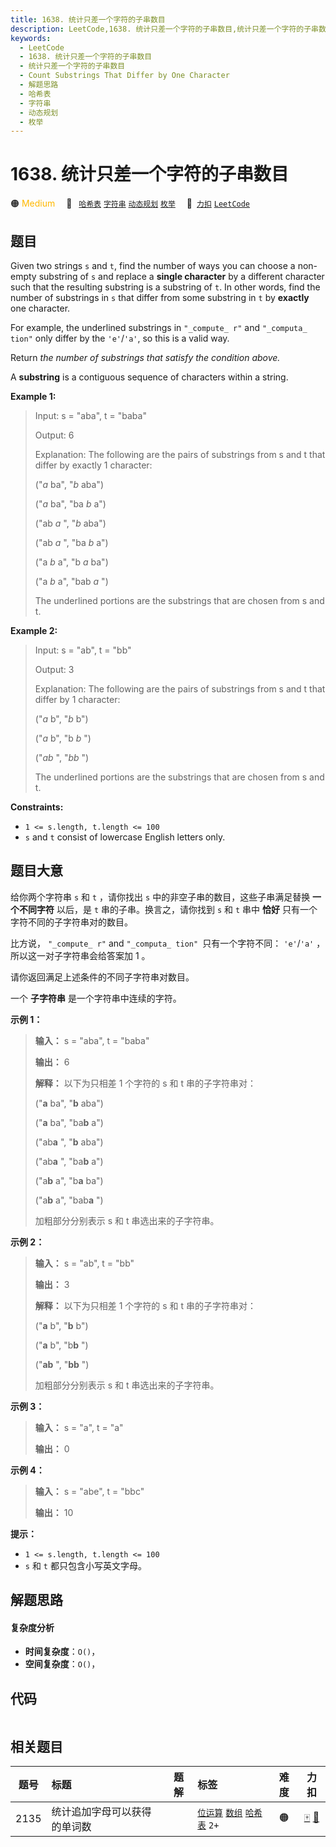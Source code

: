 ```yaml
---
title: 1638. 统计只差一个字符的子串数目
description: LeetCode,1638. 统计只差一个字符的子串数目,统计只差一个字符的子串数目,Count Substrings That Differ by One Character,解题思路,哈希表,字符串,动态规划,枚举
keywords:
  - LeetCode
  - 1638. 统计只差一个字符的子串数目
  - 统计只差一个字符的子串数目
  - Count Substrings That Differ by One Character
  - 解题思路
  - 哈希表
  - 字符串
  - 动态规划
  - 枚举
---
```


# 1638. 统计只差一个字符的子串数目

🟠 <font color=#ffb800>Medium</font>&emsp; 🔖&ensp; [`哈希表`](/tag/hash-table.md) [`字符串`](/tag/string.md) [`动态规划`](/tag/dynamic-programming.md) [`枚举`](/tag/enumeration.md)&emsp; 🔗&ensp;[`力扣`](https://leetcode.cn/problems/count-substrings-that-differ-by-one-character) [`LeetCode`](https://leetcode.com/problems/count-substrings-that-differ-by-one-character)

## 题目

Given two strings `s` and `t`, find the number of ways you can choose a non-
empty substring of `s` and replace a **single character** by a different
character such that the resulting substring is a substring of `t`. In other
words, find the number of substrings in `s` that differ from some substring in
`t` by **exactly** one character.

For example, the underlined substrings in `"_compute_ r"` and `"_computa_
tion"` only differ by the `'e'`/`'a'`, so this is a valid way.

Return _the number of substrings that satisfy the condition above._

A **substring** is a contiguous sequence of characters within a string.



**Example 1:**

> Input: s = "aba", t = "baba"
> 
> Output: 6
> 
> Explanation: The following are the pairs of substrings from s and t that differ by exactly 1 character:
> 
> ("_a_ ba", "_b_ aba")
> 
> ("_a_ ba", "ba _b_ a")
> 
> ("ab _a_ ", "_b_ aba")
> 
> ("ab _a_ ", "ba _b_ a")
> 
> ("a _b_ a", "b _a_ ba")
> 
> ("a _b_ a", "bab _a_ ")
> 
> The underlined portions are the substrings that are chosen from s and t.
> 
> 

​​**Example 2:**

> Input: s = "ab", t = "bb"
> 
> Output: 3
> 
> Explanation: The following are the pairs of substrings from s and t that differ by 1 character:
> 
> ("_a_ b", "_b_ b")
> 
> ("_a_ b", "b _b_ ")
> 
> ("_ab_ ", "_bb_ ")
> 
> ​​​​The underlined portions are the substrings that are chosen from s and t.

**Constraints:**

  * `1 <= s.length, t.length <= 100`
  * `s` and `t` consist of lowercase English letters only.


## 题目大意

给你两个字符串 `s` 和 `t` ，请你找出 `s` 中的非空子串的数目，这些子串满足替换 **一个不同字符**  以后，是 `t`
串的子串。换言之，请你找到 `s` 和 `t` 串中 **恰好**  只有一个字符不同的子字符串对的数目。

比方说， `"_compute_ r"` and `"_computa_ tion" `只有一个字符不同： `'e'`/`'a'`
，所以这一对子字符串会给答案加 1 。

请你返回满足上述条件的不同子字符串对数目。

一个 **子字符串**  是一个字符串中连续的字符。



**示例 1：**

> 
> 
> 
> 
> 
> **输入：** s = "aba", t = "baba"
> 
> **输出：** 6
> 
> **解释：** 以下为只相差 1 个字符的 s 和 t 串的子字符串对：
> 
> ("**a** ba", "**b** aba")
> 
> ("**a** ba", "ba**b** a")
> 
> ("ab**a** ", "**b** aba")
> 
> ("ab**a** ", "ba**b** a")
> 
> ("a**b** a", "b**a** ba")
> 
> ("a**b** a", "bab**a** ")
> 
> 加粗部分分别表示 s 和 t 串选出来的子字符串。
> 
> 

**示例 2：**

> 
> 
> 
> 
> 
> **输入：** s = "ab", t = "bb"
> 
> **输出：** 3
> 
> **解释：** 以下为只相差 1 个字符的 s 和 t 串的子字符串对：
> 
> ("**a** b", "**b** b")
> 
> ("**a** b", "b**b** ")
> 
> ("**ab** ", "**bb** ")
> 
> 加粗部分分别表示 s 和 t 串选出来的子字符串。
> 
> 

**示例 3：**

> 
> 
> 
> 
> 
> **输入：** s = "a", t = "a"
> 
> **输出：** 0
> 
> 

**示例 4：**

> 
> 
> 
> 
> 
> **输入：** s = "abe", t = "bbc"
> 
> **输出：** 10
> 
> 



**提示：**

  * `1 <= s.length, t.length <= 100`
  * `s` 和 `t` 都只包含小写英文字母。


## 解题思路

#### 复杂度分析

- **时间复杂度**：`O()`，
- **空间复杂度**：`O()`，

## 代码

```javascript

```

## 相关题目

<!-- prettier-ignore -->
| 题号 | 标题 | 题解 | 标签 | 难度 | 力扣 |
| :------: | :------ | :------: | :------ | :------: | :------: |
| 2135 | 统计追加字母可以获得的单词数 |  |  [`位运算`](/tag/bit-manipulation.md) [`数组`](/tag/array.md) [`哈希表`](/tag/hash-table.md) `2+` | 🟠 | [🀄️](https://leetcode.cn/problems/count-words-obtained-after-adding-a-letter) [🔗](https://leetcode.com/problems/count-words-obtained-after-adding-a-letter) |